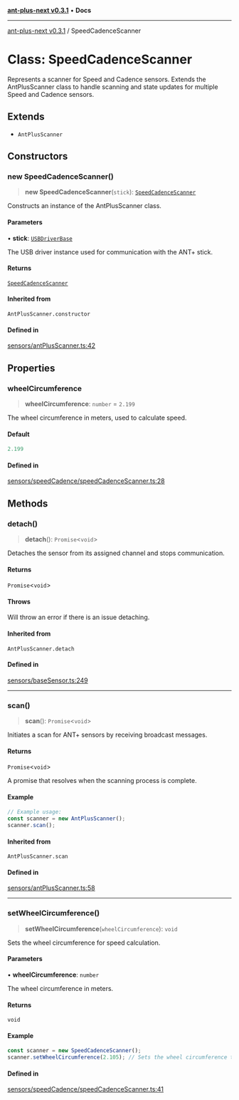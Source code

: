 [**ant-plus-next v0.3.1**](../README.md) • **Docs**

***

[ant-plus-next v0.3.1](../README.md) / SpeedCadenceScanner

# Class: SpeedCadenceScanner

Represents a scanner for Speed and Cadence sensors.
Extends the AntPlusScanner class to handle scanning and state updates for multiple Speed and Cadence sensors.

## Extends

- `AntPlusScanner`

## Constructors

### new SpeedCadenceScanner()

> **new SpeedCadenceScanner**(`stick`): [`SpeedCadenceScanner`](SpeedCadenceScanner.md)

Constructs an instance of the AntPlusScanner class.

#### Parameters

• **stick**: [`USBDriverBase`](../interfaces/USBDriverBase.md)

The USB driver instance used for communication with the ANT+ stick.

#### Returns

[`SpeedCadenceScanner`](SpeedCadenceScanner.md)

#### Inherited from

`AntPlusScanner.constructor`

#### Defined in

[sensors/antPlusScanner.ts:42](https://github.com/Benjamin-Stefan/ant-plus-next/blob/c9567bc41ed33c15275cf583dde1cd362dcbccff/src/sensors/antPlusScanner.ts#L42)

## Properties

### wheelCircumference

> **wheelCircumference**: `number` = `2.199`

The wheel circumference in meters, used to calculate speed.

#### Default

```ts
2.199
```

#### Defined in

[sensors/speedCadence/speedCadenceScanner.ts:28](https://github.com/Benjamin-Stefan/ant-plus-next/blob/c9567bc41ed33c15275cf583dde1cd362dcbccff/src/sensors/speedCadence/speedCadenceScanner.ts#L28)

## Methods

### detach()

> **detach**(): `Promise`\<`void`\>

Detaches the sensor from its assigned channel and stops communication.

#### Returns

`Promise`\<`void`\>

#### Throws

Will throw an error if there is an issue detaching.

#### Inherited from

`AntPlusScanner.detach`

#### Defined in

[sensors/baseSensor.ts:249](https://github.com/Benjamin-Stefan/ant-plus-next/blob/c9567bc41ed33c15275cf583dde1cd362dcbccff/src/sensors/baseSensor.ts#L249)

***

### scan()

> **scan**(): `Promise`\<`void`\>

Initiates a scan for ANT+ sensors by receiving broadcast messages.

#### Returns

`Promise`\<`void`\>

A promise that resolves when the scanning process is complete.

#### Example

```ts
// Example usage:
const scanner = new AntPlusScanner();
scanner.scan();
```

#### Inherited from

`AntPlusScanner.scan`

#### Defined in

[sensors/antPlusScanner.ts:58](https://github.com/Benjamin-Stefan/ant-plus-next/blob/c9567bc41ed33c15275cf583dde1cd362dcbccff/src/sensors/antPlusScanner.ts#L58)

***

### setWheelCircumference()

> **setWheelCircumference**(`wheelCircumference`): `void`

Sets the wheel circumference for speed calculation.

#### Parameters

• **wheelCircumference**: `number`

The wheel circumference in meters.

#### Returns

`void`

#### Example

```ts
const scanner = new SpeedCadenceScanner();
scanner.setWheelCircumference(2.105); // Sets the wheel circumference to 2.105 meters
```

#### Defined in

[sensors/speedCadence/speedCadenceScanner.ts:41](https://github.com/Benjamin-Stefan/ant-plus-next/blob/c9567bc41ed33c15275cf583dde1cd362dcbccff/src/sensors/speedCadence/speedCadenceScanner.ts#L41)
